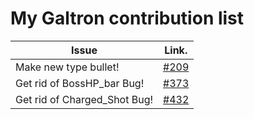 My Galtron contribution list
============================

| Issue           | Link.   |
|-----------------|---------|
|Make new type bullet!|[#209](https://github.com/inureyes/Galtron/issues/209)|
|Get rid of BossHP_bar Bug!|[#373](https://github.com/inureyes/Galtron/issues/373)|
|Get rid of Charged_Shot Bug!|[#432](https://github.com/inureyes/Galtron/issues/432)|
